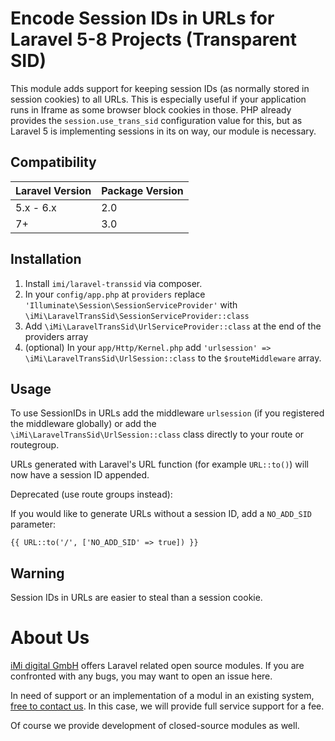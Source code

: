 Encode Session IDs in URLs for Laravel 5-8 Projects (Transparent SID)
===================================================================

This module adds support for keeping session IDs (as normally stored in session cookies) to all URLs.
This is especially useful if your application runs in Iframe as some browser block cookies in those.
PHP already provides the `session.use_trans_sid` configuration value for this, but as Laravel 5 is implementing sessions in its on way, our module is necessary.

Compatibility
-------------

| Laravel Version | Package Version |
| --------------- | --------------- |
| 5.x - 6.x | 2.0 |
| 7+ | 3.0 |

Installation
------------

1. Install `imi/laravel-transsid` via composer.
2. In your `config/app.php` at `providers` replace 
    `'Illuminate\Session\SessionServiceProvider'` with `\iMi\LaravelTransSid\SessionServiceProvider::class` 
3. Add `\iMi\LaravelTransSid\UrlServiceProvider::class` at the end of the providers array
4. (optional) In your `app/Http/Kernel.php` add `'urlsession' => \iMi\LaravelTransSid\UrlSession::class` to the `$routeMiddleware` array.

Usage
-----

To use SessionIDs in URLs add the middleware `urlsession` (if you registered the middleware globally) or add the 
`\iMi\LaravelTransSid\UrlSession::class` class directly to your route or routegroup.

URLs generated with Laravel's URL function (for example `URL::to()`) will now have a session ID appended. 

Deprecated (use route groups instead):

If you would like to generate URLs without a session ID, add a `NO_ADD_SID` parameter:

    {{ URL::to('/', ['NO_ADD_SID' => true]) }}

Warning
-------

Session IDs in URLs are easier to steal than a session cookie.

About Us
========

[iMi digital GmbH](http://www.imi.de/) offers Laravel related open source modules. If you are confronted with any bugs, you may want to open an issue here.

In need of support or an implementation of a modul in an existing system, [free to contact us](mailto:digital@iMi.de). In this case, we will provide full service support for a fee.

Of course we provide development of closed-source modules as well.
